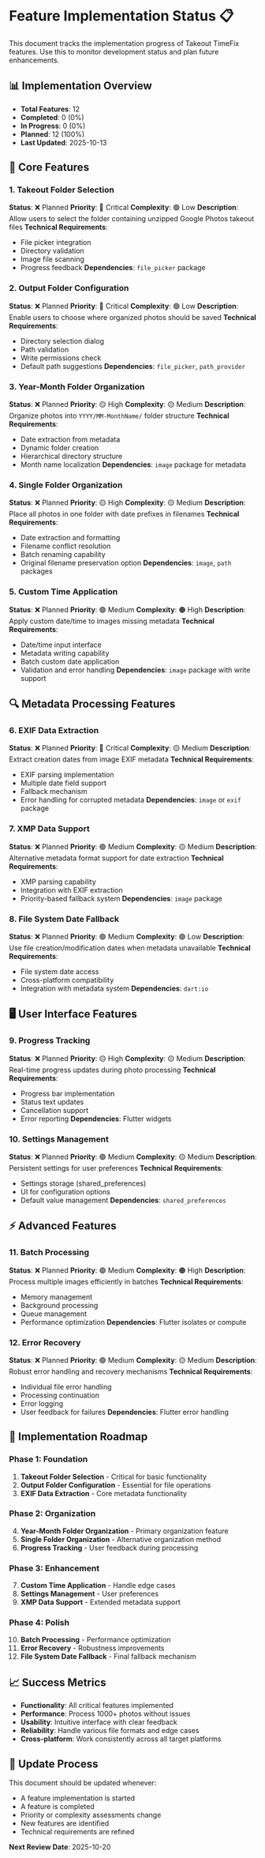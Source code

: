 # Feature Implementation Status 📋

This document tracks the implementation progress of Takeout TimeFix features. Use this to monitor development status and plan future enhancements.

## 📊 Implementation Overview

- **Total Features**: 12
- **Completed**: 0 (0%)
- **In Progress**: 0 (0%)
- **Planned**: 12 (100%)
- **Last Updated**: 2025-10-13

## 🔧 Core Features

### 1. Takeout Folder Selection
**Status**: ❌ Planned
**Priority**: 🔴 Critical
**Complexity**: 🟢 Low
**Description**: Allow users to select the folder containing unzipped Google Photos takeout files
**Technical Requirements**:
- File picker integration
- Directory validation
- Image file scanning
- Progress feedback
**Dependencies**: `file_picker` package

### 2. Output Folder Configuration
**Status**: ❌ Planned
**Priority**: 🔴 Critical
**Complexity**: 🟢 Low
**Description**: Enable users to choose where organized photos should be saved
**Technical Requirements**:
- Directory selection dialog
- Path validation
- Write permissions check
- Default path suggestions
**Dependencies**: `file_picker`, `path_provider`

### 3. Year-Month Folder Organization
**Status**: ❌ Planned
**Priority**: 🟡 High
**Complexity**: 🟡 Medium
**Description**: Organize photos into `YYYY/MM-MonthName/` folder structure
**Technical Requirements**:
- Date extraction from metadata
- Dynamic folder creation
- Hierarchical directory structure
- Month name localization
**Dependencies**: `image` package for metadata

### 4. Single Folder Organization
**Status**: ❌ Planned
**Priority**: 🟡 High
**Complexity**: 🟡 Medium
**Description**: Place all photos in one folder with date prefixes in filenames
**Technical Requirements**:
- Date extraction and formatting
- Filename conflict resolution
- Batch renaming capability
- Original filename preservation option
**Dependencies**: `image`, `path` packages

### 5. Custom Time Application
**Status**: ❌ Planned
**Priority**: 🟢 Medium
**Complexity**: 🟠 High
**Description**: Apply custom date/time to images missing metadata
**Technical Requirements**:
- Date/time input interface
- Metadata writing capability
- Batch custom date application
- Validation and error handling
**Dependencies**: `image` package with write support

## 🔍 Metadata Processing Features

### 6. EXIF Data Extraction
**Status**: ❌ Planned
**Priority**: 🔴 Critical
**Complexity**: 🟡 Medium
**Description**: Extract creation dates from image EXIF metadata
**Technical Requirements**:
- EXIF parsing implementation
- Multiple date field support
- Fallback mechanism
- Error handling for corrupted metadata
**Dependencies**: `image` or `exif` package

### 7. XMP Data Support
**Status**: ❌ Planned
**Priority**: 🟢 Medium
**Complexity**: 🟡 Medium
**Description**: Alternative metadata format support for date extraction
**Technical Requirements**:
- XMP parsing capability
- Integration with EXIF extraction
- Priority-based fallback system
**Dependencies**: `image` package

### 8. File System Date Fallback
**Status**: ❌ Planned
**Priority**: 🟢 Medium
**Complexity**: 🟢 Low
**Description**: Use file creation/modification dates when metadata unavailable
**Technical Requirements**:
- File system date access
- Cross-platform compatibility
- Integration with metadata system
**Dependencies**: `dart:io`

## 🖥️ User Interface Features

### 9. Progress Tracking
**Status**: ❌ Planned
**Priority**: 🟡 High
**Complexity**: 🟡 Medium
**Description**: Real-time progress updates during photo processing
**Technical Requirements**:
- Progress bar implementation
- Status text updates
- Cancellation support
- Error reporting
**Dependencies**: Flutter widgets

### 10. Settings Management
**Status**: ❌ Planned
**Priority**: 🟢 Medium
**Complexity**: 🟡 Medium
**Description**: Persistent settings for user preferences
**Technical Requirements**:
- Settings storage (shared_preferences)
- UI for configuration options
- Default value management
**Dependencies**: `shared_preferences`

## ⚡ Advanced Features

### 11. Batch Processing
**Status**: ❌ Planned
**Priority**: 🟢 Medium
**Complexity**: 🟠 High
**Description**: Process multiple images efficiently in batches
**Technical Requirements**:
- Memory management
- Background processing
- Queue management
- Performance optimization
**Dependencies**: Flutter isolates or compute

### 12. Error Recovery
**Status**: ❌ Planned
**Priority**: 🟢 Medium
**Complexity**: 🟡 Medium
**Description**: Robust error handling and recovery mechanisms
**Technical Requirements**:
- Individual file error handling
- Processing continuation
- Error logging
- User feedback for failures
**Dependencies**: Flutter error handling

## 🚀 Implementation Roadmap

### Phase 1: Foundation
1. **Takeout Folder Selection** - Critical for basic functionality
2. **Output Folder Configuration** - Essential for file operations
3. **EXIF Data Extraction** - Core metadata functionality

### Phase 2: Organization
4. **Year-Month Folder Organization** - Primary organization feature
5. **Single Folder Organization** - Alternative organization method
6. **Progress Tracking** - User feedback during processing

### Phase 3: Enhancement
7. **Custom Time Application** - Handle edge cases
8. **Settings Management** - User preferences
9. **XMP Data Support** - Extended metadata support

### Phase 4: Polish
10. **Batch Processing** - Performance optimization
11. **Error Recovery** - Robustness improvements
12. **File System Date Fallback** - Final fallback mechanism

## 📈 Success Metrics

- **Functionality**: All critical features implemented
- **Performance**: Process 1000+ photos without issues
- **Usability**: Intuitive interface with clear feedback
- **Reliability**: Handle various file formats and edge cases
- **Cross-platform**: Work consistently across all target platforms

## 🔄 Update Process

This document should be updated whenever:
- A feature implementation is started
- A feature is completed
- Priority or complexity assessments change
- New features are identified
- Technical requirements are refined

**Next Review Date**: 2025-10-20